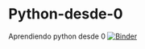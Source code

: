 # Python-desde-0
Aprendiendo python desde 0
[![Binder](https://mybinder.org/badge_logo.svg)](https://mybinder.org/v2/gh/Santolei/Python-desde-0/master)

